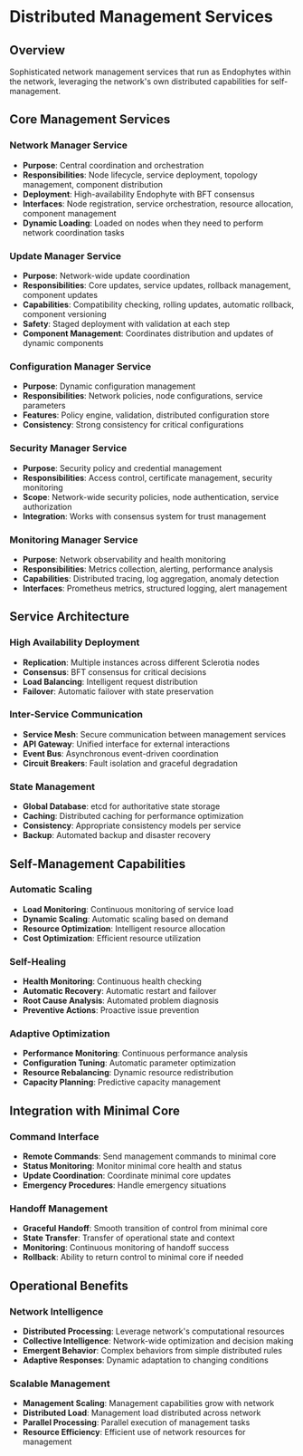 # Distributed Management Services

## Overview

Sophisticated network management services that run as Endophytes within the network, leveraging the network's own distributed capabilities for self-management.

## Core Management Services

### Network Manager Service
- **Purpose**: Central coordination and orchestration
- **Responsibilities**: Node lifecycle, service deployment, topology management, component distribution
- **Deployment**: High-availability Endophyte with BFT consensus
- **Interfaces**: Node registration, service orchestration, resource allocation, component management
- **Dynamic Loading**: Loaded on nodes when they need to perform network coordination tasks

### Update Manager Service
- **Purpose**: Network-wide update coordination
- **Responsibilities**: Core updates, service updates, rollback management, component updates
- **Capabilities**: Compatibility checking, rolling updates, automatic rollback, component versioning
- **Safety**: Staged deployment with validation at each step
- **Component Management**: Coordinates distribution and updates of dynamic components

### Configuration Manager Service
- **Purpose**: Dynamic configuration management
- **Responsibilities**: Network policies, node configurations, service parameters
- **Features**: Policy engine, validation, distributed configuration store
- **Consistency**: Strong consistency for critical configurations

### Security Manager Service
- **Purpose**: Security policy and credential management
- **Responsibilities**: Access control, certificate management, security monitoring
- **Scope**: Network-wide security policies, node authentication, service authorization
- **Integration**: Works with consensus system for trust management

### Monitoring Manager Service
- **Purpose**: Network observability and health monitoring
- **Responsibilities**: Metrics collection, alerting, performance analysis
- **Capabilities**: Distributed tracing, log aggregation, anomaly detection
- **Interfaces**: Prometheus metrics, structured logging, alert management

## Service Architecture

### High Availability Deployment
- **Replication**: Multiple instances across different Sclerotia nodes
- **Consensus**: BFT consensus for critical decisions
- **Load Balancing**: Intelligent request distribution
- **Failover**: Automatic failover with state preservation

### Inter-Service Communication
- **Service Mesh**: Secure communication between management services
- **API Gateway**: Unified interface for external interactions
- **Event Bus**: Asynchronous event-driven coordination
- **Circuit Breakers**: Fault isolation and graceful degradation

### State Management
- **Global Database**: etcd for authoritative state storage
- **Caching**: Distributed caching for performance optimization
- **Consistency**: Appropriate consistency models per service
- **Backup**: Automated backup and disaster recovery

## Self-Management Capabilities

### Automatic Scaling
- **Load Monitoring**: Continuous monitoring of service load
- **Dynamic Scaling**: Automatic scaling based on demand
- **Resource Optimization**: Intelligent resource allocation
- **Cost Optimization**: Efficient resource utilization

### Self-Healing
- **Health Monitoring**: Continuous health checking
- **Automatic Recovery**: Automatic restart and failover
- **Root Cause Analysis**: Automated problem diagnosis
- **Preventive Actions**: Proactive issue prevention

### Adaptive Optimization
- **Performance Monitoring**: Continuous performance analysis
- **Configuration Tuning**: Automatic parameter optimization
- **Resource Rebalancing**: Dynamic resource redistribution
- **Capacity Planning**: Predictive capacity management

## Integration with Minimal Core

### Command Interface
- **Remote Commands**: Send management commands to minimal core
- **Status Monitoring**: Monitor minimal core health and status
- **Update Coordination**: Coordinate minimal core updates
- **Emergency Procedures**: Handle emergency situations

### Handoff Management
- **Graceful Handoff**: Smooth transition of control from minimal core
- **State Transfer**: Transfer of operational state and context
- **Monitoring**: Continuous monitoring of handoff success
- **Rollback**: Ability to return control to minimal core if needed

## Operational Benefits

### Network Intelligence
- **Distributed Processing**: Leverage network's computational resources
- **Collective Intelligence**: Network-wide optimization and decision making
- **Emergent Behavior**: Complex behaviors from simple distributed rules
- **Adaptive Responses**: Dynamic adaptation to changing conditions

### Scalable Management
- **Management Scaling**: Management capabilities grow with network
- **Distributed Load**: Management load distributed across network
- **Parallel Processing**: Parallel execution of management tasks
- **Resource Efficiency**: Efficient use of network resources for management